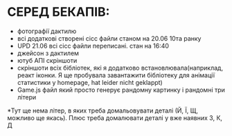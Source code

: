 # СЕРЕД БЕКАПІВ:

- фотографії дактилю
- всі додаткові створені сісс файли станом на 20.06 10та ранку
- UPD 21.06 всі сісс файли переписані. стан на 16:40
- джейсон з дактилем
- ютуб АПІ скріншоти
- скріншоти всіх бібліотек, які я додатково встановлювала(наприклад, реакт іконки. Я ще пробувала завантажити бібліотеку для анімації статистики у homepage, hat leider nicht geklappt)
- Game.js файл який просто генерує рандомну картинку і рандомні три літери
 
*Тут ще нема літер, в яких треба домальовувати деталі (Й, Ї, Щ, можливо ще якась). Плюс треба домалювати деталі у вже наявних З, К, Д
